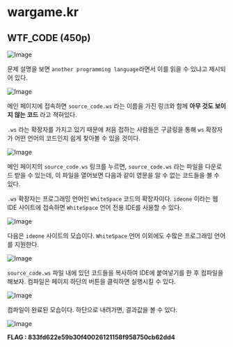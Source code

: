 # wargame.kr

## WTF_CODE (450p)

![Image]()

문제 설명을 보면 `another programming language`라면서 이를 읽을 수 있냐고 제시되어 있다.

![Image]()

메인 페이지에 접속하면 `source_code.ws` 라는 이름을 가진 링크와 함께 **아무 것도 보이지 않는 코드** 라고 적혀있다.

`.ws` 라는 확장자를 가지고 있기 때문에 처음 접하는 사람들은 구글링을 통해 `ws` 확장자가 어떤 언어의 코드인지 쉽게 찾아볼 수 있을 것이다.

![Image]()

메인 페이지의 `source_code.ws` 링크를 누르면, `source_code.ws` 라는 파일을 다운로드 받을 수 있는데, 이 파일을 열어보면 다음과 같이 영문을 알 수 없는 코드들을 볼 수 있다. 

`.ws` 확장자는 프로그래밍 언어인 `WhiteSpace` 코드의 확장자이다. `ideone` 이라는 웹 IDE 사이트에 접속하면 `WhiteSpace` 언어 전용 IDE를 사용할 수 있다. 

![Image]()

다음은 `ideone` 사이트의 모습이다. `WhiteSpace` 언어 이외에도 수많은 프로그래밍 언어를 지원한다.

![Image]()

`source_code.ws` 파일 내에 있던 코드들을 복사하여 IDE에 붙여넣기를 한 후 컴파일을 해보자. 컴파일은 페이지 하단의 버튼을 클릭하면 실행시킬 수 있다.

![Image]()

컴파일이 완료된 모습이다. 하단으로 내려가면, 결과값을 볼 수 있다.

![Image]()

**FLAG : 833fd622e59b30f40026121158f958750cb62dd4**